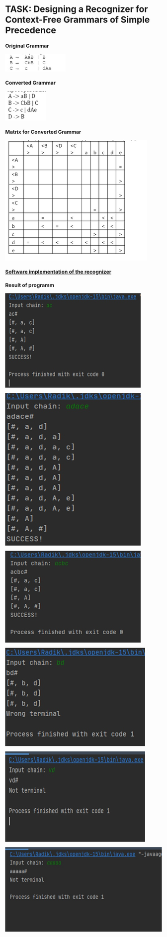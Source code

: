# TASK: Designing a Recognizer for Context-Free Grammars of Simple Precedence

### Original Grammar

![](Screenshots/originalgrammar.jpg)

### Converted Grammar

![](Screenshots/convertedgrammar.jpg)

### Matrix for Converted Grammar

![](Screenshots/matrix.jpg)

### [Software implementation of the recognizer](src/main/java) 

### Result of programm

![](Screenshots/success-1.jpg)

![](Screenshots/success-2.jpg)

![](Screenshots/success-3.jpg)

![](Screenshots/notsuccess-1.jpg)

![](Screenshots/notsuccess-2.jpg)

![](Screenshots/notsuccess-3.jpg)
